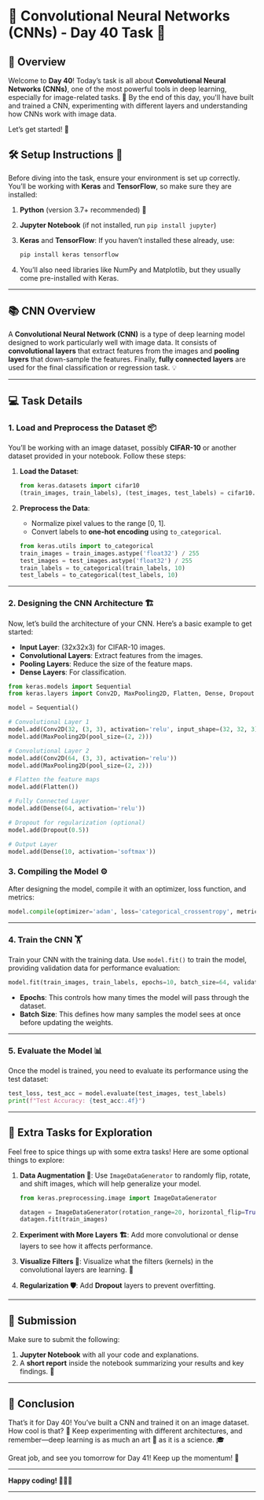 # 🎨 Convolutional Neural Networks (CNNs) - Day 40 Task 🧠

## 🌟 Overview
Welcome to **Day 40**! Today’s task is all about **Convolutional Neural Networks (CNNs)**, one of the most powerful tools in deep learning, especially for image-related tasks. 📸 By the end of this day, you'll have built and trained a CNN, experimenting with different layers and understanding how CNNs work with image data.

Let’s get started! 🚀

## 🛠️ Setup Instructions 🔧
Before diving into the task, ensure your environment is set up correctly. You’ll be working with **Keras** and **TensorFlow**, so make sure they are installed:

1. **Python** (version 3.7+ recommended) 🐍
2. **Jupyter Notebook** (if not installed, run `pip install jupyter`)
3. **Keras** and **TensorFlow**: If you haven’t installed these already, use:

   ```bash
   pip install keras tensorflow
   ```

4. You’ll also need libraries like NumPy and Matplotlib, but they usually come pre-installed with Keras.

---

## 📚 CNN Overview
A **Convolutional Neural Network (CNN)** is a type of deep learning model designed to work particularly well with image data. It consists of **convolutional layers** that extract features from the images and **pooling layers** that down-sample the features. Finally, **fully connected layers** are used for the final classification or regression task. 💡

---

## 💻 Task Details
### 1. **Load and Preprocess the Dataset 📦**
You’ll be working with an image dataset, possibly **CIFAR-10** or another dataset provided in your notebook. Follow these steps:

1. **Load the Dataset**:

   ```python
   from keras.datasets import cifar10
   (train_images, train_labels), (test_images, test_labels) = cifar10.load_data()
   ```

2. **Preprocess the Data**:
   - Normalize pixel values to the range [0, 1].
   - Convert labels to **one-hot encoding** using `to_categorical`.

   ```python
   from keras.utils import to_categorical
   train_images = train_images.astype('float32') / 255
   test_images = test_images.astype('float32') / 255
   train_labels = to_categorical(train_labels, 10)
   test_labels = to_categorical(test_labels, 10)
   ```

---

### 2. **Designing the CNN Architecture 🏗️**
Now, let’s build the architecture of your CNN. Here’s a basic example to get started:

- **Input Layer**: (32x32x3) for CIFAR-10 images.
- **Convolutional Layers**: Extract features from the images.
- **Pooling Layers**: Reduce the size of the feature maps.
- **Dense Layers**: For classification.

```python
from keras.models import Sequential
from keras.layers import Conv2D, MaxPooling2D, Flatten, Dense, Dropout

model = Sequential()

# Convolutional Layer 1
model.add(Conv2D(32, (3, 3), activation='relu', input_shape=(32, 32, 3)))
model.add(MaxPooling2D(pool_size=(2, 2)))

# Convolutional Layer 2
model.add(Conv2D(64, (3, 3), activation='relu'))
model.add(MaxPooling2D(pool_size=(2, 2)))

# Flatten the feature maps
model.add(Flatten())

# Fully Connected Layer
model.add(Dense(64, activation='relu'))

# Dropout for regularization (optional)
model.add(Dropout(0.5))

# Output Layer
model.add(Dense(10, activation='softmax'))
```

### 3. **Compiling the Model ⚙️**
After designing the model, compile it with an optimizer, loss function, and metrics:

```python
model.compile(optimizer='adam', loss='categorical_crossentropy', metrics=['accuracy'])
```

---

### 4. **Train the CNN 🏋️**
Train your CNN with the training data. Use `model.fit()` to train the model, providing validation data for performance evaluation:

```python
model.fit(train_images, train_labels, epochs=10, batch_size=64, validation_data=(test_images, test_labels))
```

- **Epochs**: This controls how many times the model will pass through the dataset.
- **Batch Size**: This defines how many samples the model sees at once before updating the weights.

---

### 5. **Evaluate the Model 📊**
Once the model is trained, you need to evaluate its performance using the test dataset:

```python
test_loss, test_acc = model.evaluate(test_images, test_labels)
print(f"Test Accuracy: {test_acc:.4f}")
```

---

## 🎨 Extra Tasks for Exploration
Feel free to spice things up with some extra tasks! Here are some optional things to explore:

1. **Data Augmentation 🤸**: Use `ImageDataGenerator` to randomly flip, rotate, and shift images, which will help generalize your model.
   ```python
   from keras.preprocessing.image import ImageDataGenerator
   
   datagen = ImageDataGenerator(rotation_range=20, horizontal_flip=True)
   datagen.fit(train_images)
   ```

2. **Experiment with More Layers 🏗️**: Add more convolutional or dense layers to see how it affects performance.

3. **Visualize Filters 🎨**: Visualize what the filters (kernels) in the convolutional layers are learning. 🧐

4. **Regularization 🛡️**: Add **Dropout** layers to prevent overfitting.

---

## 📂 Submission
Make sure to submit the following:

1. **Jupyter Notebook** with all your code and explanations.
2. A **short report** inside the notebook summarizing your results and key findings. 📄

---

## 🎉 Conclusion
That’s it for Day 40! You’ve built a CNN and trained it on an image dataset. How cool is that? 🤖 Keep experimenting with different architectures, and remember—deep learning is as much an art 🎨 as it is a science. 🎓

Great job, and see you tomorrow for Day 41! Keep up the momentum! 🚀

--- 

**Happy coding! 🧑‍💻🐥**

---